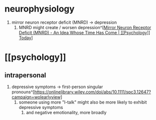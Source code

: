 # neurophysiology
1. mirror neuron receptor deficit (MNRD) → depression
	1. MNRD might create / worsen depression^[[Mirror Neuron Receptor Deficit (MNRD) - An Idea Whose Time Has Come | [[Psychology]] Today](https://www.psychologytoday.com/intl/blog/just-listen/201002/mirror-neuron-receptor-deficit-mnrd-idea-whose-time-has-come?quicktabs_5=1#:~:text=The%20concept%20of%20Mirror%20Neuron,their%20emotional%20and%20psychological%20needs.)]

# [[psychology]]
## intrapersonal
1. depressive symptoms → first-person singular pronouns^[https://onlinelibrary.wiley.com/doi/abs/10.1111/spc3.12647?campaign=wolearlyview]
	1. someone using more "I-talk" might also be more likely to exhibit depressive symptoms
		1. and negative emotionality, more broadly
